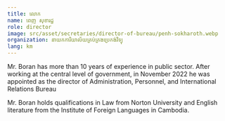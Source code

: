 ```yaml
---
title: លោក
name: ពេញ សុខារដ្ឋ
role: director
image: src/asset/secretaries/director-of-bureau/penh-sokharoth.webp
organization: នាយកការិយាល័យគ្រប់គ្រងប្រេកង់វិទ្យុ
lang: km
---
```


Mr. Boran has more than 10 years of experience in public sector. After working at the central level of government, in November 2022 he was appointed as the director of Administration, Personnel, and International Relations Bureau

Mr. Boran holds qualifications in Law from Norton University and English literature from the Institute of Foreign Languages in Cambodia.
